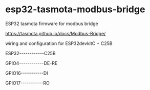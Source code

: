# esp32-tasmota-modbus-bridge
ESP32 tasmota firmware for modbus bridge

https://tasmota.github.io/docs/Modbus-Bridge/


wiring and configuration for ESP32devkitC + C25B

ESP32------------C25B

GPIO4------------DE-RE

GPIO16-----------DI

GPIO17-----------RO
